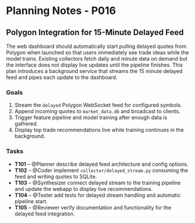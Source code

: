 # Planning Notes - P016

## Polygon Integration for 15-Minute Delayed Feed

The web dashboard should automatically start pulling delayed quotes from Polygon when launched so that users immediately see trade ideas while the model trains. Existing collectors fetch daily and minute data on demand but the interface does not display live updates until the pipeline finishes. This plan introduces a background service that streams the 15 minute delayed feed and pipes each update to the dashboard.

### Goals
1. Stream the `delayed` Polygon WebSocket feed for configured symbols.
2. Append incoming quotes to `market_data.db` and broadcast to clients.
3. Trigger feature pipeline and model training after enough data is gathered.
4. Display top trade recommendations live while training continues in the background.

### Tasks
- **T101** – @Planner describe delayed feed architecture and config options.
- **T102** – @Coder implement `collector/delayed_stream.py` consuming the feed and writing quotes to SQLite.
- **T103** – @Synthesizer connect delayed stream to the training pipeline and update the webapp to display live recommendations.
- **T104** – @Tester add tests for delayed stream handling and automatic pipeline start.
- **T105** – @Reviewer verify documentation and functionality for the delayed feed integration.
